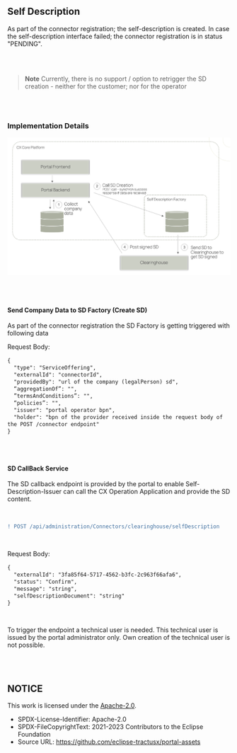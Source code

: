 ## Self Description

As part of the connector registration; the self-description is created.
In case the self-description interface failed; the connector registration is in status "PENDING".

<br>
<br>

> **Note**
> Currently, there is no support / option to retrigger the SD creation - neither for the customer; nor for the operator

<br>
<br>

### Implementation Details

<p align="center">
<img width="850" alt="image" src="https://raw.githubusercontent.com/eclipse-tractusx/portal-assets/main/docs/static/selfdescription-backend-flow.png">
</p>

<br>
<br>

#### Send Company Data to SD Factory (Create SD)

As part of the connector registration the SD Factory is getting triggered with following data

Request Body:

    {
      "type": "ServiceOffering",
      "externalId": "connectorId",
      "providedBy": "url of the company (legalPerson) sd",
      “aggregationOf”: "",
      ”termsAndConditions”: "",
      “policies”: "",
      "issuer": "portal operator bpn",
      "holder": "bpn of the provider received inside the request body of the POST /connector endpoint"
    }

<br>
<br>

#### SD CallBack Service

The SD callback endpoint is provided by the portal to enable Self-Description-Issuer can call the CX Operation Application and provide the SD content.

<br>

```diff
! POST /api/administration/Connectors/clearinghouse/selfDescription
```

<br>

Request Body:

    {
      "externalId": "3fa85f64-5717-4562-b3fc-2c963f66afa6",
      "status": "Confirm",
      "message": "string",
      "selfDescriptionDocument": "string"
    }

<br>

To trigger the endpoint a technical user is needed. This technical user is issued by the portal administrator only. Own creation of the technical user is not possible.

<br>
<br>

## NOTICE

This work is licensed under the [Apache-2.0](https://www.apache.org/licenses/LICENSE-2.0).

- SPDX-License-Identifier: Apache-2.0
- SPDX-FileCopyrightText: 2021-2023 Contributors to the Eclipse Foundation
- Source URL: https://github.com/eclipse-tractusx/portal-assets
